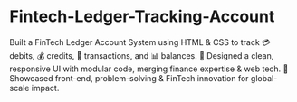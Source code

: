 # Fintech-Ledger-Tracking-Account
Built a FinTech Ledger Account System using HTML &amp; CSS to track 💳 debits, 💰 credits, 🔄 transactions, and 📊 balances. 🎨 Designed a clean, responsive UI with modular code, merging finance expertise &amp; web tech. 🚀 Showcased front-end, problem-solving &amp; FinTech innovation for global-scale impact.
